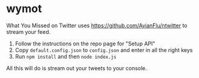 wymot
=====

What You Missed on Twitter uses https://github.com/AvianFlu/ntwitter to stream your feed.

1. Follow the instructions on the repo page for "Setup API"
2. Copy `default.config.json` to `config.json` and enter in all the right keys
3. Run `npm install` and then `node index.js`

All this will do is stream out your tweets to your console.
